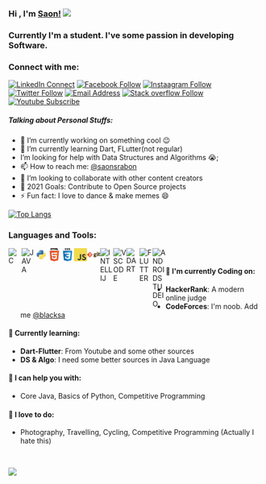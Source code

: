 ### Hi , I'm [Saon!](https://github.com/Saon00) <img src="https://media.giphy.com/media/hvRJCLFzcasrR4ia7z/giphy.gif" width="25px">
<!-- <p align="left"> <img src="https://komarev.com/ghpvc/?username=Saon00&label=Views&color=blue&style=plastic" alt="Saon00" /> </p> -->
<h3>Currently I'm a student. I've some passion in developing Software.<h3/>

### Connect with me:
[![LinkedIn Connect](https://img.shields.io/badge/%20-SaonSikder-black?color=2b2b2b&labelColor=0e76a8&logo=linkedin&logoColor=ffffff)](https://www.linkedin.com/in/md-saon-sikder-297a57187/)
[![Facebook Follow](https://img.shields.io/badge/%20-Saon_Srabon-black?color=2b2b2b&labelColor=1976d2&logo=facebook&logoColor=ffffff)](https://www.facebook.com/saon.srabon/)
[![Instaagram Follow](https://img.shields.io/badge/%20-saonsrabon-black?color=2b2b2b&labelColor=FD1D1D&logo=instagram&logoColor=ffffff)](https://www.instagram.com/saonsrabon/)
[![Twitter Follow](https://img.shields.io/badge/%20-Srabon-black?color=2b2b2b&labelColor=00acee&logo=twitter&logoColor=ffffff)](https://twitter.com/saon_srabon)
[![Email Address](https://img.shields.io/badge/%20-sikdersaon1@gmail.com-black?color=2b2b2b&labelColor=D44638&logo=gmail&logoColor=fff)](mailto:sikdersaon1@gmail.com)
[![Stack overflow Follow](https://img.shields.io/badge/%20-saon__srabon-black?color=2b2b2b&labelColor=F58025&logo=stackoverflow&logoColor=ffffff)](https://stackoverflow.com/users/13861162/saon-srabon)
[![Youtube Subscribe](https://img.shields.io/badge/%20-BlackOsRa-FF0000?style=for-the-badge&logo=youtube&logoColor=white)](https://www.youtube.com/BlackOsRa)


##### Talking about Personal Stuffs:
- 🔭 I’m currently working on something cool :wink:
- 🌱 I’m currently learning Dart, FLutter(not regular)
- I’m looking for help with Data Structures and Algorithms 😭;
- 📫 How to reach me: [@saonsrabon](https://www.instagram.com/saonsrabon/)
- 🤝 I’m looking to collaborate with other content creators
- 🥅 2021 Goals: Contribute to Open Source projects
- ⚡ Fun fact: I love to dance & make memes 😄<br>

[![Top Langs](https://github-readme-stats.vercel.app/api/top-langs/?username=Saon00&text_color=91c752&bg_color=1f2430&layout=compact)](https://github.com/anuraghazra/github-readme-stats)

### Languages and Tools:
<img align="left" alt="C" width="26px" src="https://cdn.iconscout.com/icon/free/png-512/c-programming-569564.png" />
<img align="left" alt="JAVA" width="26px" src="https://t3.ftcdn.net/jpg/01/28/83/52/240_F_128835225_ETbfxZ8gsQJj1IMPyhiGyChGup2fXkCc.jpg" />
<img align="left" alt="PYTHON" width="26px" src="https://raw.githubusercontent.com/github/explore/80688e429a7d4ef2fca1e82350fe8e3517d3494d/topics/python/python.png" />
<img align="left" alt="HTML5" width="26px" src="https://raw.githubusercontent.com/github/explore/80688e429a7d4ef2fca1e82350fe8e3517d3494d/topics/html/html.png" />
<img align="left" alt="CSS3" width="26px" src="https://raw.githubusercontent.com/github/explore/80688e429a7d4ef2fca1e82350fe8e3517d3494d/topics/css/css.png" />
<img align="left" alt="JS" width="26px" src="https://raw.githubusercontent.com/github/explore/80688e429a7d4ef2fca1e82350fe8e3517d3494d/topics/javascript/javascript.png" />
<img align="left" alt="GIT" width="26px" src="https://raw.githubusercontent.com/github/explore/80688e429a7d4ef2fca1e82350fe8e3517d3494d/topics/git/git.png" />
<img align="left" alt="INTELLIJ" width="26px" src="https://brandeps.com/logo-download/I/Intellij-Idea-logo-vector-01.svg" />
<img align="left" alt="VSCODE" width="26px" src="https://upload.wikimedia.org/wikipedia/commons/9/9a/Visual_Studio_Code_1.35_icon.svg" />
<img align="left" alt="DART" width="26px" src="https://pbs.twimg.com/profile_images/993555605078994945/Yr-pWI4G_400x400.jpg" />
<img align="left" alt="FLUTTER" width="26px" src="https://i.pinimg.com/originals/c1/65/1f/c1651f598d212acdfe551f103548e495.png" />
<img align="left" alt="ANDROIDSTUDEIO" width="26px" src="https://2.bp.blogspot.com/-tzm1twY_ENM/XlCRuI0ZkRI/AAAAAAAAOso/BmNOUANXWxwc5vwslNw3WpjrDlgs9PuwQCLcBGAsYHQ/s1600/pasted%2Bimage%2B0.png" /><br>

#### 🔭 I'm currently Coding on:

- **HackerRank**: A modern online judge
- **CodeForces**: I'm noob. Add me [@blacksa](https://codeforces.com/profile/blacksa)
  

#### 🌱 Currently learning:

- **Dart-Flutter**: From Youtube and some other sources
- **DS & Algo**: I need some better sources in Java Language

#### 💬 I can help you with:

- Core Java, Basics of Python, Competitive Programming

#### 📸 I love to do:

- Photography, Travelling, Cycling, Competitive Programming (Actually I hate this)

<br/>


[<img align="left" width="450" src="https://github-readme-stats.vercel.app/api?username=Saon00&count_private=true&show_icons=true&title_color=e2e9ec&icon_color=38a0ff&text_color=91c752&bg_color=1f2430"/>](https://github.com/Saon00/)
